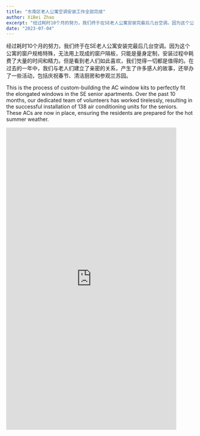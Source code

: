 ```yaml
---
title: "东南区老人公寓空调安装工作全部完成"
author: XiBei Zhao
excerpt: "经过耗时10个月的努力，我们终于在SE老人公寓安装完最后几台空调。因为这个公寓的窗户规格特殊，无法用上现成的窗户隔板，只能是量身定制，安装过程中耗费了大量的时间和精力。但是看到老人们如此喜欢，我们觉得一切都是值得的。在过去的一年中，我们与老人们建立了亲密的关系，产生了许多感人的故事，还举办了一些活动，包括庆祝春节、清洁厨房和参观兰苏园。"
date: "2023-07-04"
---
```


经过耗时10个月的努力，我们终于在SE老人公寓安装完最后几台空调。因为这个公寓的窗户规格特殊，无法用上现成的窗户隔板，只能是量身定制，安装过程中耗费了大量的时间和精力。但是看到老人们如此喜欢，我们觉得一切都是值得的。在过去的一年中，我们与老人们建立了亲密的关系，产生了许多感人的故事，还举办了一些活动，包括庆祝春节、清洁厨房和参观兰苏园。

This is the process of custom-building the AC window kits to perfectly fit the elongated windows in the SE senior apartments. Over the past 10 months, our dedicated team of volunteers has worked tirelessly, resulting in the successful installation of 138 air conditioning units for the seniors. These ACs are now in place, ensuring the residents are prepared for the hot summer weather.

<iframe width="457" height="812" src="https://www.youtube.com/embed/kxCubzt25_A" title="Custom-Building the AC Window Kits" frameborder="0" allow="accelerometer; autoplay; clipboard-write; encrypted-media; gyroscope; picture-in-picture; web-share" allowfullscreen></iframe>
